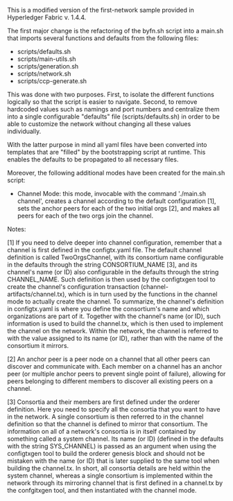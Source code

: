 This is a modified version of the first-network sample provided in Hyperledger Fabric v. 1.4.4. 

The first major change is the refactoring of the byfn.sh script into a main.sh that imports several functions and defaults from the following files:

- scripts/defaults.sh
- scripts/main-utils.sh
- scripts/generation.sh
- scripts/network.sh
- scripts/ccp-generate.sh

This was done with two purposes. First, to isolate the different functions logically so that the script is easier to navigate. Second, to remove hardcoded values such as namings and port numbers and centralize them into a single configurable "defaults" file (scripts/defaults.sh) in order to be able to customize the network without changing all these values individually. 

With the latter purpose in mind all yaml files have been converted into templates that are "filled" by the bootstrapping script at runtime. This enables the defaults to be propagated to all necessary files.

Moreover, the following additional modes have been created for the main.sh script:

- Channel Mode: this mode, invocable with the command './main.sh channel', creates a channel according to the default configuration [1], sets the anchor peers for each of the two initial orgs [2], and makes all peers for each of the two orgs join the channel. 

Notes: 

[1] If you need to delve deeper into channel configuration, remember that a channel is first defined in the configtx.yaml file. The default channel definition is called TwoOrgsChannel, with its consortium name configurable in the defaults through the string CONSORTIUM_NAME [3], and its channel's name (or ID) also configurable in the defaults through the string CHANNEL_NAME. Such definition is then used by the configtxgen tool to create the channel's configuration transaction (channel-artifacts/channel.tx), which is in turn used by the functions in the channel mode to actually create the channel. To summarize, the channel's definition in configtx.yaml is where you define the consortium's name and which organizations are part of it. Together with the channel's name (or ID), such information is used to build the channel.tx, which is then used to implement the channel on the network. Within the network, the channel is referred to with the value assigned to its name (or ID), rather than with the name of the consortium it mirrors.

[2] An anchor peer is a peer node on a channel that all other peers can discover and communicate with. Each member on a channel has an anchor peer (or multiple anchor peers to prevent single point of failure), allowing for peers belonging to different members to discover all existing peers on a channel.

[3] Consortia and their members are first defined under the orderer definition. Here you need to specify all the consortia that you want to have in the network. A single consortium is then referred to in the channel definition so that the channel is defined to mirror that consortium. The information on all of a network's consortia is in itself contained by something called a system channel. Its name (or ID) (defined in the defaults with the string SYS_CHANNEL) is passed as an argument when using the configtxgen tool to build the orderer genesis block and should not be mistaken with the name (or ID) that is later supplied to the same tool when building the channel.tx. In short, all consortia details are held within the system channel, whereas a single consortium is implemented within the network through its mirroring channel that is first defined in a channel.tx by the confgitxgen tool, and then instantiated with the channel mode.
